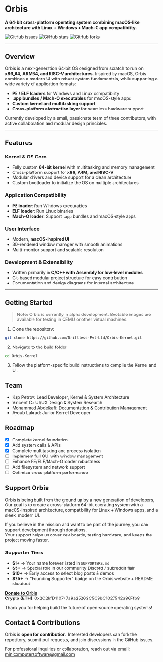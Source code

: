 # Orbis
**A 64-bit cross-platform operating system combining macOS-like architecture with Linux + Windows + Mach-O app compatibility.**

![GitHub issues](https://img.shields.io/github/issues/Driftless-Pvt-Ltd/Orbis-Kernel)
![GitHub stars](https://img.shields.io/github/stars/Driftless-Pvt-Ltd/Orbis-Kernel?style=social)
![GitHub forks](https://img.shields.io/github/forks/Driftless-Pvt-Ltd/Orbis-Kernel?style=social)

---

## Overview

Orbis is a next-generation 64-bit OS designed from scratch to run on **x86_64, ARM64, and RISC-V architectures**. Inspired by macOS, Orbis combines a modern UI with robust system fundamentals, while supporting a wide variety of application formats:

- **PE / ELF loaders** for Windows and Linux compatibility  
- **.app bundles / Mach-O executables** for macOS-style apps  
- **Custom kernel and multitasking support**  
- **Cross-platform abstraction layer** for seamless hardware support  

Currently developed by a small, passionate team of three contributors, with active collaboration and modular design principles.

---

## Features

### Kernel & OS Core
- Fully custom **64-bit kernel** with multitasking and memory management  
- Cross-platform support for **x86, ARM, and RISC-V**  
- Modular drivers and device support for a clean architecture  
- Custom bootloader to initialize the OS on multiple architectures  

### Application Compatibility
- **PE loader**: Run Windows executables  
- **ELF loader**: Run Linux binaries  
- **Mach-O loader**: Support `.app` bundles and macOS-style apps  

### User Interface
- Modern, **macOS-inspired UI**  
- 3D-rendered window manager with smooth animations  
- Multi-monitor support and scalable resolution  

### Development & Extensibility
- Written primarily in **C/C++ with Assembly for low-level modules**  
- Git-based modular project structure for easy contribution  
- Documentation and design diagrams for internal architecture  

---

## Getting Started

> Note: Orbis is currently in alpha development. Bootable images are available for testing in QEMU or other virtual machines.

1. Clone the repository:
```bash
git clone https://github.com/Driftless-Pvt-Ltd/Orbis-Kernel.git
```

2. Navigate to the build folder
```bash
cd Orbis-Kernel
```

3. Follow the platform-specific build instructions to compile the Kernel and UI.

## Team
- Kap Petrov: Lead Developer, Kernel & System Architecture
- Vincent C.: UI/UX Design & System Research
- Mohammed Abdelkafi: Documentation & Contribution Management
- Ayoub Lakrad: Junior Kernel Developer

## Roadmap

- [x] Complete kernel foundation
- [x] Add system calls & APIs
- [x] Complete multitasking and process isolation
- [ ] Implement full GUI with window management
- [ ] Enhance PE/ELF/Mach-O loader robustness
- [ ] Add filesystem and network support
- [ ] Optimize cross-platform performance

## Support Orbis

Orbis is being built from the ground up by a new generation of developers,
Our goal is to create a cross-platform 64-bit operating system with a macOS-inspired architecture, compatibility for Linux + Windows apps, and a sleek, modern UI.

If you believe in the mission and want to be part of the journey, you can support development through donations.  
Your support helps us cover dev boards, testing hardware, and keeps the project moving faster.

### Supporter Tiers
- **$1+** → Your name forever listed in `SUPPORTERS.md`  
- **$5+** → Special role in our community Discord / subreddit flair  
- **$10+** → Early access to select blog posts & demos  
- **$25+** → "Founding Supporter" badge on the Orbis website + README shoutout  

[**Donate to Orbis**](https://paypal.me/MinicomputerSoftware)  
**Crypto (ETH)**: 0x2C2bfD110747a9a25263C5C9bC1027542a86Ffb8

Thank you for helping build the future of open-source operating systems!

## Contact & Contributions
Orbis is **open for contribution.** Interested developers can fork the repository, submit pull requests, and join discussions in the GitHub issues.

For professional inquiries or collaboration, reach out via email: minicomputersoftware@gmail.com





